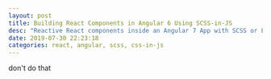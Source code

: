 ```yaml
---
layout: post
title: Building React Components in Angular 6 Using SCSS-in-JS
desc: "Reactive React components inside an Angular 7 App with SCSS or LESS"
date: 2019-07-30 22:23:18
categories: react, angular, scss, css-in-js
---
```


don't do that
<br /><br /><br /><br /><br /><br /><br /><br /><br /><br /><br /><br /><br />
